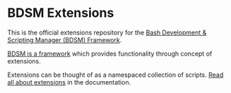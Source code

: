 # BDSM Extensions

This is the official extensions repository for the
[Bash Development &amp; Scripting Manager (BDSM) Framework](https://bdsm.beginrescueend.com/).

[BDSM is a framework](https://bdsm.beginrescueend.com/bdsm/basics/)
which provides functionality through concept of extensions.

Extensions can be thought of as a namespaced collection of scripts.
[Read all about extensions](https://bdsm.beginrescueend.com/extensions/basics/)
in the documentation.

